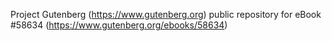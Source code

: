 Project Gutenberg (https://www.gutenberg.org) public repository for
eBook #58634 (https://www.gutenberg.org/ebooks/58634)
